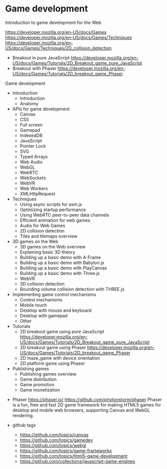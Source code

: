 # Game development

Introduction to game development for the Web

https://developer.mozilla.org/en-US/docs/Games
https://developer.mozilla.org/en-US/docs/Games/Techniques
https://developer.mozilla.org/en-US/docs/Games/Techniques/2D_collision_detection


* Breakout in pure JavaScript
https://developer.mozilla.org/en-US/docs/Games/Tutorials/2D_Breakout_game_pure_JavaScript
* Breakout with Phaser
https://developer.mozilla.org/en-US/docs/Games/Tutorials/2D_breakout_game_Phaser


Game development
- Introduction
  - Introduction
  - Anatomy
- APIs for game development
  - Canvas
  - CSS
  - Full screen
  - Gamepad
  - IndexedDB
  - JavaScript
  - Pointer Lock
  - SVG
  - Typed Arrays
  - Web Audio
  - WebGL
  - WebRTC
  - WebSockets
  - WebVR
  - Web Workers
  - XMLHttpRequest
- Techniques
  - Using async scripts for asm.js
  - Optimizing startup performance
  - Using WebRTC peer-to-peer data channels
  - Efficient animation for web games
  - Audio for Web Games
  - 2D collision detection
  - Tiles and tilemaps overview
- 3D games on the Web
  - 3D games on the Web overview
  - Explaining basic 3D theory
  - Building up a basic demo with A-Frame
  - Building up a basic demo with Babylon.js
  - Building up a basic demo with PlayCanvas
  - Building up a basic demo with Three.js
  - WebVR
  - 3D collision detection
  - Bounding volume collision detection with THREE.js
- Implementing game control mechanisms
  - Control mechanisms
  - Mobile touch
  - Desktop with mouse and keyboard
  - Desktop with gamepad
  - Other
- Tutorials
  - 2D breakout game using pure JavaScript
    https://developer.mozilla.org/en-US/docs/Games/Tutorials/2D_Breakout_game_pure_JavaScript
  - 2D breakout game using Phaser
    https://developer.mozilla.org/en-US/docs/Games/Tutorials/2D_breakout_game_Phaser
  - 2D maze_game with device orientation
  - 2D platform game using Phaser
- Publishing games
  - Publishing games overview
  - Game distribution
  - Game promotion
  - Game monetization


* Phaser
https://phaser.io/
https://github.com/photonstorm/phaser
Phaser is a fun, free and fast 2D game framework for making HTML5 games for desktop and mobile web browsers, supporting Canvas and WebGL rendering.

* github tags
  - https://github.com/topics/canvas
  - https://github.com/topics/gamedev
  - https://github.com/topics/webgl
  - https://github.com/topics/game-frameworks
  - https://github.com/topics/html5-game-development
  - https://github.com/collections/javascript-game-engines
